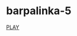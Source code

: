 # barpalinka-5

[PLAY](https://kitao.github.io/pyxel/wasm/launcher/?run=yamakkaji.barpalinka-5.main&packages=numpy
)